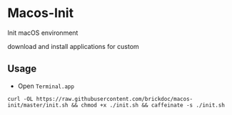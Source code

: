 # Macos-Init

Init macOS environment

download and install applications for custom

## Usage

* Open `Terminal.app`

```
curl -OL https://raw.githubusercontent.com/brickdoc/macos-init/master/init.sh && chmod +x ./init.sh && caffeinate -s ./init.sh
```
